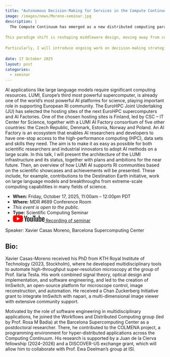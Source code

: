 ```yaml
---
title: "Autonomous Decision-Making for Services in the Compute Continuum"
image: /images/news/Moreno-seminar.jpg
description: |
  The Compute Continuum has emerged as a new distributed computing paradigm that extends traditional centralized cloud environments with dynamic and heterogeneous resources, ranging from IoT devices to HPC centers. The heterogeneity and dynamicity of the Continuum is pushing computer scientists to rethink how services are defined, deployed, and coordinated in these new environments. Advancing this field enables applications with societal impact, such as urgent computing, precision agriculture, and resilient energy grids.

This paradigm shift is reshaping middleware design, moving away from centralized orchestrators toward dynamic, decentralized, peer-to-peer platforms. In this talk, I will present my work at the Workflows and Distributed Computing group at the Barcelona Supercomputing Center, where we are developing a programming environment for defining, deploying and operating services in the Continuum. Our approach implements concepts from swarm computing and multi-agent systems, enabling devices to act as autonomous agents that make coordinated decisions to collectively meet quality of service demands.

Particularly, I will introduce ongoing work on decision-making strategies for the Continuum, with a focus on applying and extending the greedy consensus algorithm developed by Prof. Ewa Deelman’s group. Originally applied to decentralize workflow management systems, we are exploring how this algorithm can be integrated into our environment to enable adaptive, self-managing services across the Continuum.

date: 17 October 2025
layout: post
categories:
  - seminar
---
```


AI applications like large language models require significant computing resources. 
  LUMI, Europe’s third most powerful supercomputer, is already one of the world’s most 
  powerful AI platforms for science, playing important role in supporting European RI community. 
  The EuroHPC Joint Undertaking (JU) has selected the hosting sites of the next EuroHPC 
  supercomputers and AI Factories. One of the chosen hosting sites is Finland, led by 
  CSC – IT Center for Science, together with a LUMI AI Factory consortium of five other countries: 
  the Czech Republic, Denmark, Estonia, Norway and Poland. An AI Factory is an ecosystem that 
  enables AI researchers and developers to have one-stop access to 
  the high-performance computing (HPC), data sets and skills they need. 
  The aim is to make it as easy as possible for both scientific researchers 
  and industrial innovators to adopt AI methods on a large scale. In this talk, 
  I will present the architecture of the LUMI infrastructure and its status, together with 
  plans and ambitions for the near future. Then, an overview of how LUMI AI supports RI communities based 
  on the scientific showcases and achievements will be presented. These include, for example, contributions 
  to the Destination Earth initiative, work on large language models and breakthroughs from extreme-scale computing 
  capabilities in many fields of science.

- **When:** Friday, October 17, 2025, 11:00am – 12:00pm PDT
- **Where:** MDR #689 Conference Room
- _This event is open to the public._
- **Type:** Scientific Computing Seminar
- <img src="/images/smallyoutubelogo.png"><a href="https://www.youtube.com/watch?v=LE7L_lPJ09Y">  Recording of seminar</a>

Speaker: Xavier Casas Moreno, Barcelona Supercomputing Center

## Bio:

Xavier Casas-Moreno received his PhD from KTH Royal Institute of Technology (2023, Stockholm), where he developed multidisciplinary tools to automate high-throughput super-resolution microscopy at the group of Prof. Ilaria Testa. His work combined signal theory, optical design and implementation, and software engineering, and led to the creation of ImSwitch, an open-source platform for microscope control, image reconstruction, and automation. He received a Chan Zuckerberg Initiative grant to integrate ImSwitch with napari, a multi-dimensional image viewer with extensive community support.

Motivated by the role of software engineering in multidisciplinary applications, he joined the Workflows and Distributed Computing group (led by Prof. Rosa M Badia) at the Barcelona Supercomputing Center as a postdoctoral researcher. There, he contributed to the COLMENA project, a programming environment for hyper-distributed applications across the Computing Continuum. His research is supported by a Juan de la Cierva fellowship (2024–2026) and a DISCOVER-US exchange grant, which will allow him to collaborate with Prof. Ewa Deelman’s group at ISI.
